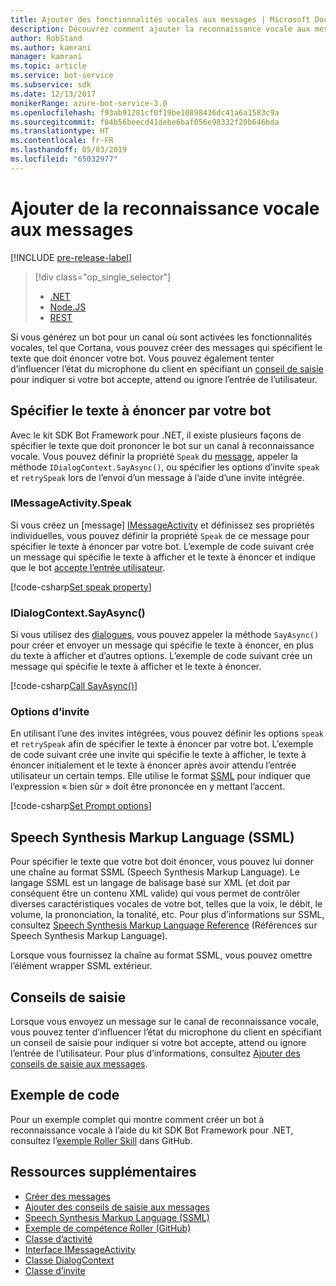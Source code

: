 ```yaml
---
title: Ajouter des fonctionnalités vocales aux messages | Microsoft Docs
description: Découvrez comment ajouter la reconnaissance vocale aux messages à l’aide du kit SDK Bot Framework pour .NET.
author: RobStand
ms.author: kamrani
manager: kamrani
ms.topic: article
ms.service: bot-service
ms.subservice: sdk
ms.date: 12/13/2017
monikerRange: azure-bot-service-3.0
ms.openlocfilehash: f93ab91281cf0f19be10898436dc41a6a1583c9a
ms.sourcegitcommit: f84b56beecd41debe6baf056e98332f20b646bda
ms.translationtype: HT
ms.contentlocale: fr-FR
ms.lasthandoff: 05/03/2019
ms.locfileid: "65032977"
---
```

# <a name="add-speech-to-messages"></a>Ajouter de la reconnaissance vocale aux messages

[!INCLUDE [pre-release-label](../includes/pre-release-label-v3.md)]

> [!div class="op_single_selector"]
> - [.NET](../dotnet/bot-builder-dotnet-text-to-speech.md)
> - [Node.JS](../nodejs/bot-builder-nodejs-text-to-speech.md)
> - [REST](../rest-api/bot-framework-rest-connector-text-to-speech.md)

Si vous générez un bot pour un canal où sont activées les fonctionnalités vocales, tel que Cortana, vous pouvez créer des messages qui spécifient le texte que doit énoncer votre bot. Vous pouvez également tenter d’influencer l’état du microphone du client en spécifiant un [conseil de saisie](bot-builder-dotnet-add-input-hints.md) pour indiquer si votre bot accepte, attend ou ignore l’entrée de l’utilisateur.

## <a name="specify-text-to-be-spoken-by-your-bot"></a>Spécifier le texte à énoncer par votre bot

Avec le kit SDK Bot Framework pour .NET, il existe plusieurs façons de spécifier le texte que doit prononcer le bot sur un canal à reconnaissance vocale. Vous pouvez définir la propriété `Speak` du [message][IMessageActivity], appeler la méthode `IDialogContext.SayAsync()`, ou spécifier les options d’invite `speak` et `retrySpeak` lors de l’envoi d’un message à l’aide d’une invite intégrée.

### <a id="message-speak"></a> IMessageActivity.Speak

Si vous créez un [message] [ IMessageActivity] et définissez ses propriétés individuelles, vous pouvez définir la propriété `Speak` de ce message pour spécifier le texte à énoncer par votre bot. L’exemple de code suivant crée un message qui spécifie le texte à afficher et le texte à énoncer et indique que le bot [accepte l’entrée utilisateur](bot-builder-dotnet-add-input-hints.md).

[!code-csharp[Set speak property](../includes/code/dotnet-text-to-speech.cs#Speak1)]

### <a id="say-async"></a> IDialogContext.SayAsync()

Si vous utilisez des [dialogues](bot-builder-dotnet-dialogs.md), vous pouvez appeler la méthode `SayAsync()` pour créer et envoyer un message qui spécifie le texte à énoncer, en plus du texte à afficher et d’autres options. L’exemple de code suivant crée un message qui spécifie le texte à afficher et le texte à énoncer.

[!code-csharp[Call SayAsync()](../includes/code/dotnet-text-to-speech.cs#Speak2)]

### <a id="prompt-options"></a> Options d’invite

En utilisant l’une des invites intégrées, vous pouvez définir les options `speak` et `retrySpeak` afin de spécifier le texte à énoncer par votre bot. L’exemple de code suivant crée une invite qui spécifie le texte à afficher, le texte à énoncer initialement et le texte à énoncer après avoir attendu l’entrée utilisateur un certain temps. Elle utilise le format [SSML](#ssml) pour indiquer que l’expression « bien sûr » doit être prononcée en y mettant l’accent.

[!code-csharp[Set Prompt options](../includes/code/dotnet-text-to-speech.cs#Speak3)]

## <a id="ssml"></a> Speech Synthesis Markup Language (SSML)

Pour spécifier le texte que votre bot doit énoncer, vous pouvez lui donner une chaîne au format SSML (Speech Synthesis Markup Language). Le langage SSML est un langage de balisage basé sur XML (et doit par conséquent être un contenu XML valide) qui vous permet de contrôler diverses caractéristiques vocales de votre bot, telles que la voix, le débit, le volume, la prononciation, la tonalité, etc. Pour plus d’informations sur SSML, consultez <a href="https://msdn.microsoft.com/en-us/library/hh378377(v=office.14).aspx" target="_blank">Speech Synthesis Markup Language Reference</a> (Références sur Speech Synthesis Markup Language).

Lorsque vous fournissez la chaîne au format SSML, vous pouvez omettre l’élément wrapper SSML extérieur.

## <a name="input-hints"></a>Conseils de saisie

Lorsque vous envoyez un message sur le canal de reconnaissance vocale, vous pouvez tenter d’influencer l’état du microphone du client en spécifiant un conseil de saisie pour indiquer si votre bot accepte, attend ou ignore l’entrée de l’utilisateur. Pour plus d’informations, consultez [Ajouter des conseils de saisie aux messages](bot-builder-dotnet-add-input-hints.md).

## <a name="sample-code"></a>Exemple de code 

Pour un exemple complet qui montre comment créer un bot à reconnaissance vocale à l’aide du kit SDK Bot Framework pour .NET, consultez l’<a href="https://github.com/Microsoft/BotBuilder-Samples/tree/v3-sdk-samples/CSharp" target="_blank">exemple Roller Skill</a> dans GitHub.

## <a name="additional-resources"></a>Ressources supplémentaires

- [Créer des messages](bot-builder-dotnet-create-messages.md)
- [Ajouter des conseils de saisie aux messages](bot-builder-dotnet-add-input-hints.md)
- <a href="https://msdn.microsoft.com/en-us/library/hh378377(v=office.14).aspx" target="_blank">Speech Synthesis Markup Language (SSML)</a>
- <a href="https://github.com/Microsoft/BotBuilder-Samples/tree/v3-sdk-samples/CSharp/demo-RollerSkill" target="_blank">Exemple de compétence Roller (GitHub)</a>
- <a href="https://docs.botframework.com/en-us/csharp/builder/sdkreference/dc/d2f/class_microsoft_1_1_bot_1_1_connector_1_1_activity.html" target="_blank">Classe d’activité</a>
- <a href="/dotnet/api/microsoft.bot.connector.imessageactivity" target="_blank">Interface IMessageActivity</a>
- <a href="/dotnet/api/microsoft.bot.builder.dialogs.internals.dialogcontext" target="_blank">Classe DialogContext</a>
- <a href="/dotnet/api/microsoft.bot.builder.dialogs.internals.prompt-2" target="_blank">Classe d’invite</a>

[IMessageActivity]: /dotnet/api/microsoft.bot.connector.imessageactivity

